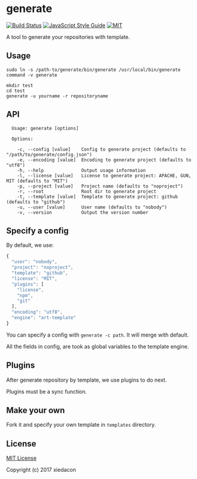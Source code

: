 # generate

[![Build Status](https://travis-ci.org/xiedacon/generate.svg?branch=master)](https://travis-ci.org/xiedacon/generate)
[![JavaScript Style Guide](https://img.shields.io/badge/code_style-standard-brightgreen.svg)](https://standardjs.com)
[![MIT](https://img.shields.io/badge/license-MIT-blue.svg)](https://github.com/xiedacon/generate/blob/master/LICENSE)

A tool to generate your repositories with template.

## Usage

```
sudo ln -s /path-to/generate/bin/generate /usr/local/bin/generate
command -v generate

mkdir test
cd test
generate -u yourname -r repositoryname
```

## API

```
  Usage: generate [options]
  
  Options:
  
    -c, --config [value]    Config to generate project (defaults to "/path/to/generate/config.json")
    -e, --encoding [value]  Encoding to generate project (defaults to "utf8")
    -h, --help              Output usage information
    -l, --license [value]   License to generate project: APACHE, GUN, MIT (defaults to "MIT")
    -p, --project [value]   Project name (defaults to "noproject")
    -r, --root              Root dir to generate project
    -t, --template [value]  Template to generate project: github (defaults to "github")
    -u, --user [value]      User name (defaults to "nobody")
    -v, --version           Output the version number

```

## Specify a config

By default, we use:

```js
{
  "user": "nobody",
  "project": "noproject",
  "template": "github",
  "license": "MIT",
  "plugins": [
    "license",
    "npm",
    "git"
  ],
  "encoding": "utf8",
  "engine": "art-template"
}
```

You can specify a config with ``generate -c path``. It will merge with default.

All the fields in config, are took as global variables to the template engine.

## Plugins

After generate repository by template, we use plugins to do next.

Plugins must be a sync function.

## Make your own

Fork it and specify your own template in ``templates`` directory.

## License

[MIT License](https://github.com/xiedacon/generate/blob/master/LICENSE)

Copyright (c) 2017 xiedacon
